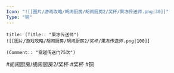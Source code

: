 ```yaml
---
Icon: "![[图片/游戏攻略/胡闹厨房/胡闹厨房2/奖杯/果冻传送师.png|30]]"
Type: "铜"
---
```

```ad-common-bronze-trophy
title: (Title:: "果冻传送师")
![[图片/游戏攻略/胡闹厨房/胡闹厨房2/奖杯/果冻传送师.png|100]]

(Comment:: "穿越传送门75次")
```

#胡闹厨房/胡闹厨房2/奖杯 #奖杯 #铜
